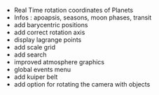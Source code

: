 - Real Time rotation coordinates of Planets
- Infos : apoapsis, seasons, moon phases, transit
- add barycentric positions
- add correct rotation axis
- display lagrange points
- add scale grid
- add search
- improved atmosphere graphics
- global events menu
- add kuiper belt
- add option for rotating the camera with objects